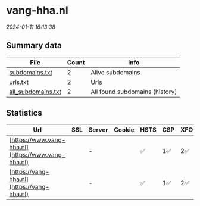 # vang-hha.nl
*2024-01-11 16:13:38*
## Summary data
| File       | Count | Info |
|------------|-------|------|
|[subdomains.txt](/data/vang-hha.nl/subdomains.txt)|2|Alive subdomains|
|[urls.txt](/data/vang-hha.nl/urls.txt)|2|Urls|
|[all_subdomains.txt](/data/vang-hha.nl/all_subdomains.txt)|2|All found subdomains (history)|
## Statistics
| Url | SSL | Server | Cookie | HSTS | CSP | XFO | XXP | RP | Tech |Title |
|------------|-------|------|------|------|------|------|------|------|------|------|
|[https://www.vang-hha.nl](https://www.vang-hha.nl)| |-| |:white_check_mark: | 1:white_check_mark: | 2:white_check_mark: | 3:white_check_mark: |HSTS Microsoft ASP.NET:-|Object moved|
|[https://vang-hha.nl](https://vang-hha.nl)| |-| |:white_check_mark: | 1:white_check_mark: | 2:white_check_mark: | 3:white_check_mark: |HSTS Microsoft ASP.NET:-|Samen aan de sla...|
